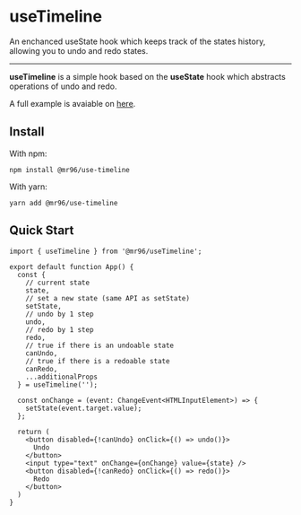 # useTimeline

An enchanced useState hook which keeps track of the states history, allowing you to undo and redo states.

---

**useTimeline** is a simple hook based on the **useState** hook which abstracts operations of undo and redo.

A full example is avaiable on [here](https://stackblitz.com/edit/react-ts-qi1zgm?file=ExampleUseTimeline.tsx).

## Install

With npm:

```
npm install @mr96/use-timeline
```

With yarn:

```
yarn add @mr96/use-timeline
```

## Quick Start

```tsx
import { useTimeline } from '@mr96/useTimeline';

export default function App() {
  const {
    // current state
    state,
    // set a new state (same API as setState)
    setState,
    // undo by 1 step
    undo,
    // redo by 1 step
    redo,
    // true if there is an undoable state
    canUndo,
    // true if there is a redoable state
    canRedo,
    ...additionalProps
  } = useTimeline('');

  const onChange = (event: ChangeEvent<HTMLInputElement>) => {
    setState(event.target.value);
  };

  return (
    <button disabled={!canUndo} onClick={() => undo()}>
      Undo
    </button>
    <input type="text" onChange={onChange} value={state} />
    <button disabled={!canRedo} onClick={() => redo()}>
      Redo
    </button>
  )
}
```
